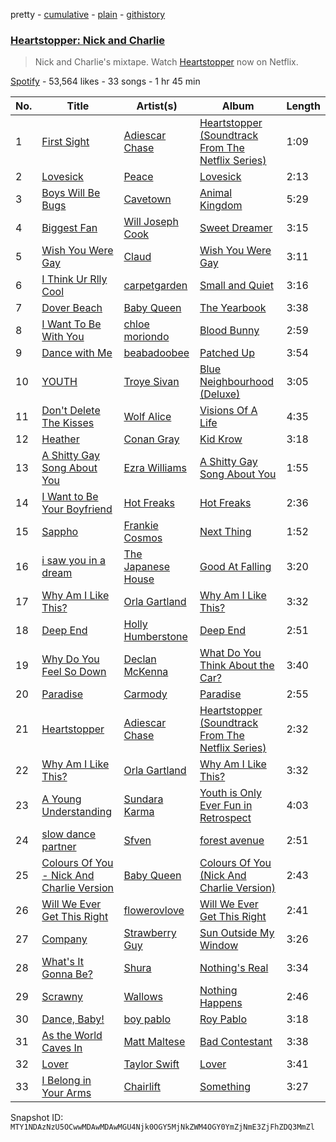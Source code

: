 pretty - [cumulative](/playlists/cumulative/37i9dQZF1DXe7IKgrJ3ej1.md) - [plain](/playlists/plain/37i9dQZF1DXe7IKgrJ3ej1) - [githistory](https://github.githistory.xyz/mackorone/spotify-playlist-archive/blob/main/playlists/plain/37i9dQZF1DXe7IKgrJ3ej1)

### [Heartstopper: Nick and Charlie](https://open.spotify.com/playlist/37i9dQZF1DXe7IKgrJ3ej1)

> Nick and Charlie's mixtape\. Watch <a href="https://open.spotify.com/playlist/37i9dQZF1DX5KARSfd7WcM?si=990a337ebd6d4033">Heartstopper</a> now on Netflix.

[Spotify](https://open.spotify.com/user/spotify) - 53,564 likes - 33 songs - 1 hr 45 min

| No. | Title | Artist(s) | Album | Length |
|---|---|---|---|---|
| 1 | [First Sight](https://open.spotify.com/track/4gz41MObj3pt1KiWlRGOQA) | [Adiescar Chase](https://open.spotify.com/artist/1oI96ZlUXDKA3KCVPJRVYk) | [Heartstopper \(Soundtrack From The Netflix Series\)](https://open.spotify.com/album/37pRjW4teJk77oZbglQuJx) | 1:09 |
| 2 | [Lovesick](https://open.spotify.com/track/4DambPeZPE1blOKXUgAPkc) | [Peace](https://open.spotify.com/artist/2O9XW1nnGRMkMV1wpK8IiS) | [Lovesick](https://open.spotify.com/album/4rXILe1V7XO33x5R8N8O2s) | 2:13 |
| 3 | [Boys Will Be Bugs](https://open.spotify.com/track/6suYoN4gFkanqOBn5yRnJC) | [Cavetown](https://open.spotify.com/artist/2hR4h1Cao2ueuI7Cx9c7V8) | [Animal Kingdom](https://open.spotify.com/album/40MJoESOQ4BDr5Y6jY7cFa) | 5:29 |
| 4 | [Biggest Fan](https://open.spotify.com/track/0maGpI9zkOMONNx74cCHyA) | [Will Joseph Cook](https://open.spotify.com/artist/3YO2a6i2cfdFbgxk2HDfPe) | [Sweet Dreamer](https://open.spotify.com/album/0ja8b5YdGJVr6A4SQA2v9U) | 3:15 |
| 5 | [Wish You Were Gay](https://open.spotify.com/track/6fgjMZJlIACwYqC1b0yyiP) | [Claud](https://open.spotify.com/artist/5MaQlvNGOaTj39apHsXVq1) | [Wish You Were Gay](https://open.spotify.com/album/0Hh5Iu5zm6nSnvjGmOM07g) | 3:11 |
| 6 | [I Think Ur Rlly Cool](https://open.spotify.com/track/4Nolw5dQkREZUSwY9pZnB0) | [carpetgarden](https://open.spotify.com/artist/1rw5Io28PBVxMjikCwvevG) | [Small and Quiet](https://open.spotify.com/album/3nEufS60mmunqDeFMKfr07) | 3:16 |
| 7 | [Dover Beach](https://open.spotify.com/track/5BCYtpbTyUQSMRwDVPb5wk) | [Baby Queen](https://open.spotify.com/artist/4VqlewwKZJoIcA88PYHUDd) | [The Yearbook](https://open.spotify.com/album/5AxHpSJXhis5BFb1AA24pe) | 3:38 |
| 8 | [I Want To Be With You](https://open.spotify.com/track/4LK36kV9w3KBD2GYL26ZBq) | [chloe moriondo](https://open.spotify.com/artist/3P4vW5tzQvmuoNaFQqzy9q) | [Blood Bunny](https://open.spotify.com/album/1nXTxXK5WyXz7cLYYVPhKA) | 2:59 |
| 9 | [Dance with Me](https://open.spotify.com/track/2sBKLT7bFa38yVAYxYltUX) | [beabadoobee](https://open.spotify.com/artist/35l9BRT7MXmM8bv2WDQiyB) | [Patched Up](https://open.spotify.com/album/7zPBy6Rjmijd4p8drmQPu7) | 3:54 |
| 10 | [YOUTH](https://open.spotify.com/track/1cOyWWUr3oXJIxY0AjJEx9) | [Troye Sivan](https://open.spotify.com/artist/3WGpXCj9YhhfX11TToZcXP) | [Blue Neighbourhood \(Deluxe\)](https://open.spotify.com/album/5ouTDazE4LF9bVJPx1nlgW) | 3:05 |
| 11 | [Don't Delete The Kisses](https://open.spotify.com/track/3K94Fd5ZQkPCW8wV6oyk22) | [Wolf Alice](https://open.spotify.com/artist/3btzEQD6sugImIHPMRgkwV) | [Visions Of A Life](https://open.spotify.com/album/7BJmbXNSX1tUPmVjvrlqvz) | 4:35 |
| 12 | [Heather](https://open.spotify.com/track/4xqrdfXkTW4T0RauPLv3WA) | [Conan Gray](https://open.spotify.com/artist/4Uc8Dsxct0oMqx0P6i60ea) | [Kid Krow](https://open.spotify.com/album/2CMlkzFI2oDAy5MbyV7OV5) | 3:18 |
| 13 | [A Shitty Gay Song About You](https://open.spotify.com/track/7cA93NpGWT5pgyxNtsszSR) | [Ezra Williams](https://open.spotify.com/artist/0vNuaHjk7DINrw3iRkYs48) | [A Shitty Gay Song About You](https://open.spotify.com/album/5kPGmWHhhg25uk0lh3d229) | 1:55 |
| 14 | [I Want to Be Your Boyfriend](https://open.spotify.com/track/3AxUulNOa2QSBXKedKDj5E) | [Hot Freaks](https://open.spotify.com/artist/0wGzciem2JUvglxX6Hr3E9) | [Hot Freaks](https://open.spotify.com/album/6qWQC8BJ0mq3e0SY5a7zoi) | 2:36 |
| 15 | [Sappho](https://open.spotify.com/track/5DIGt883aHs3KqWSziy4gR) | [Frankie Cosmos](https://open.spotify.com/artist/0x4xCoWaOFd3WsKarzaxnW) | [Next Thing](https://open.spotify.com/album/0vhRTvVCv9O5orRMgFjxT1) | 1:52 |
| 16 | [i saw you in a dream](https://open.spotify.com/track/0ltmioOsLQsL0OFgcPbdVi) | [The Japanese House](https://open.spotify.com/artist/3IunaFjvNKj98JW89JYv9u) | [Good At Falling](https://open.spotify.com/album/3Pa8W1UOD018R21VgOPTYZ) | 3:20 |
| 17 | [Why Am I Like This?](https://open.spotify.com/track/1VaB7rOe1mK60C2M9dUl2Y) | [Orla Gartland](https://open.spotify.com/artist/3ajf12ub55b51qcS94d9Co) | [Why Am I Like This?](https://open.spotify.com/album/6e75KHFKuyHqjhoz5v4u8R) | 3:32 |
| 18 | [Deep End](https://open.spotify.com/track/3DXEbjIftmPeBj638CxyJD) | [Holly Humberstone](https://open.spotify.com/artist/0nnYdIpahs41QiZ9MWp5Wx) | [Deep End](https://open.spotify.com/album/4nbcHRQuErLlToxQWa9eRc) | 2:51 |
| 19 | [Why Do You Feel So Down](https://open.spotify.com/track/5Bge1Dsqjc14hhGguYML5w) | [Declan McKenna](https://open.spotify.com/artist/2D4FOOOtWycb3Aw9nY5n3c) | [What Do You Think About the Car?](https://open.spotify.com/album/3HJiLDJgWA9Z0MvCxlzHYQ) | 3:40 |
| 20 | [Paradise](https://open.spotify.com/track/4CTJbiUAJvHji7dEGU1Hv8) | [Carmody](https://open.spotify.com/artist/4wdK3zLMWPQK6CD0dpHh8F) | [Paradise](https://open.spotify.com/album/615Q0iOnYPozrqfza5ueCX) | 2:55 |
| 21 | [Heartstopper](https://open.spotify.com/track/7w74e3r7v1cBN6ldIjwseB) | [Adiescar Chase](https://open.spotify.com/artist/1oI96ZlUXDKA3KCVPJRVYk) | [Heartstopper \(Soundtrack From The Netflix Series\)](https://open.spotify.com/album/37pRjW4teJk77oZbglQuJx) | 2:32 |
| 22 | [Why Am I Like This?](https://open.spotify.com/track/1VaB7rOe1mK60C2M9dUl2Y) | [Orla Gartland](https://open.spotify.com/artist/3ajf12ub55b51qcS94d9Co) | [Why Am I Like This?](https://open.spotify.com/album/6e75KHFKuyHqjhoz5v4u8R) | 3:32 |
| 23 | [A Young Understanding](https://open.spotify.com/track/69O1kiLyWiyDlGau81SykI) | [Sundara Karma](https://open.spotify.com/artist/4fgXfJCQnK6c44u4KzAtQP) | [Youth is Only Ever Fun in Retrospect](https://open.spotify.com/album/3Hua29YXoJu25qVEhmssFb) | 4:03 |
| 24 | [slow dance partner](https://open.spotify.com/track/0qkdpmnFRbU1h2CzQewHSR) | [Sfven](https://open.spotify.com/artist/77NQclqFwTZe98FzGpHsIb) | [forest avenue](https://open.spotify.com/album/5n1cTgcLYpugGWHNQJqAba) | 2:51 |
| 25 | [Colours Of You \- Nick And Charlie Version](https://open.spotify.com/track/4WkcqpMX3f697pJqwRYbAQ) | [Baby Queen](https://open.spotify.com/artist/4VqlewwKZJoIcA88PYHUDd) | [Colours Of You \(Nick And Charlie Version\)](https://open.spotify.com/album/7nmEwM693CffFr1jMY1GXq) | 2:43 |
| 26 | [Will We Ever Get This Right](https://open.spotify.com/track/7Ck7GSPoBIDwNwcas05Sz1) | [flowerovlove](https://open.spotify.com/artist/1JspXUvEv3D9ddMeLNqYWj) | [Will We Ever Get This Right](https://open.spotify.com/album/7Lh2dKTPYPxdNjxjTn91tZ) | 2:41 |
| 27 | [Company](https://open.spotify.com/track/1aJJtUY2eeIQjHBqDfsaPB) | [Strawberry Guy](https://open.spotify.com/artist/1AbJ2cmwK400LSvdvBL5Jc) | [Sun Outside My Window](https://open.spotify.com/album/2f9WckhKSSRXLJ53QJUCRo) | 3:26 |
| 28 | [What's It Gonna Be?](https://open.spotify.com/track/1Jb8fejyUddXtl2JKAEFmQ) | [Shura](https://open.spotify.com/artist/1qpR5mURxk3d8f6mww6uKT) | [Nothing's Real](https://open.spotify.com/album/2igeHhP9UZ7ko10H1K0DbP) | 3:34 |
| 29 | [Scrawny](https://open.spotify.com/track/1pNUmVxDiE8t6P1XxcZAv8) | [Wallows](https://open.spotify.com/artist/0NIPkIjTV8mB795yEIiPYL) | [Nothing Happens](https://open.spotify.com/album/7eed9MBclFPjjjvotfR2e9) | 2:46 |
| 30 | [Dance, Baby!](https://open.spotify.com/track/5EV4bGHxVN0kHpcAFvgnTt) | [boy pablo](https://open.spotify.com/artist/7wbkl3zgDZEoZer357mVIw) | [Roy Pablo](https://open.spotify.com/album/1D3JNjKm7QRaHcIBzv0Xdn) | 3:18 |
| 31 | [As the World Caves In](https://open.spotify.com/track/3NM41PVVUr0ceootKAtkAj) | [Matt Maltese](https://open.spotify.com/artist/12j6dJrPXanCBwY599pZxf) | [Bad Contestant](https://open.spotify.com/album/7I6d6PkjEJE50fnxhCwQ8M) | 3:38 |
| 32 | [Lover](https://open.spotify.com/track/1dGr1c8CrMLDpV6mPbImSI) | [Taylor Swift](https://open.spotify.com/artist/06HL4z0CvFAxyc27GXpf02) | [Lover](https://open.spotify.com/album/1NAmidJlEaVgA3MpcPFYGq) | 3:41 |
| 33 | [I Belong in Your Arms](https://open.spotify.com/track/0aqRkWPAL9BGCvvdSiXaE9) | [Chairlift](https://open.spotify.com/artist/7hAolICGSgXJuM6DUpK5rp) | [Something](https://open.spotify.com/album/4nYzn3xOXQsltWZ5AIQns7) | 3:27 |

Snapshot ID: `MTY1NDAzNzU5OCwwMDAwMDAwMGU4Njk0OGY5MjNkZWM4OGY0YmZjNmE3ZjFhZDQ3MmZl`
